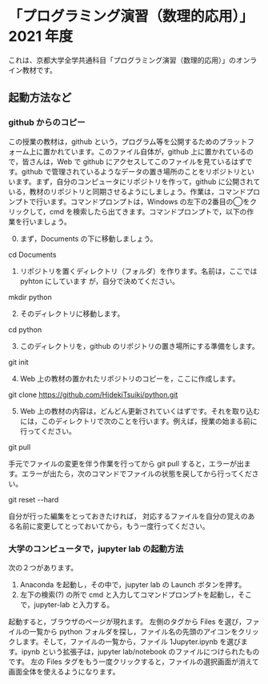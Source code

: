 # 「プログラミング演習（数理的応用）」　　　2021 年度
  
これは、京都大学全学共通科目「プログラミング演習（数理的応用）」のオンライン教材です。


## 起動方法など

### github からのコピー

この授業の教材は，github という，プログラム等を公開するためのプラットフォーム上に置かれています。このファイル自体が，github 上に置かれているので，皆さんは，Web で github にアクセスしてこのファイルを見ているはずです。github で管理されているようなデータの置き場所のことをリポジトリといいます。まず，自分のコンピュータにリポジトリを作って，github に公開されている，教材のリポジトリと同期させるようにしましょう。作業は，コマンドプロンプトで行います。コマンドプロンプトは，Windows の左下の2番目の◯をクリックして，cmd を検索したら出てきます。コマンドプロンプトで，以下の作業を行いましょう。

0. まず，Documents の下に移動しましょう。

  cd Documents

1. リポジトリを置くディレクトリ（フォルダ）を作ります。名前は，ここでは pyhton にしています
が，自分で決めてください。  

  mkdir python

2. そのディレクトリに移動します。

  cd python

3. このディレクトリを，github のリポジトリの置き場所にする準備をします。

  git init

4. Web 上の教材の置かれたリポジトリのコピーを，ここに作成します。

  git clone https://github.com/HidekiTsuiki/python.git

5. Web 上の教材の内容は，どんどん更新されていくはずです。それを取り込むには，このディレクトリで次のことを行います。例えば，授業の始まる前に行ってください。

  git pull

手元でファイルの変更を伴う作業を行ってから git pull すると，エラーが出ます。エラーが出たら，次のコマンドでファイルの状態を戻してから行ってください。
  
  git reset --hard
  
  自分が行った編集をとっておきたければ，
  対応するファイルを自分の覚えのある名前に変更してとっておいてから，もう一度行ってください。


### 大学のコンピュータで，jupyter lab の起動方法

次の２つがあります。

  1. Anaconda を起動し，その中で，jupyter lab の Launch ボタンを押す。
  2. 左下の検索(?) の所で cmd と入力してコマンドプロンプトを起動し，そこで，jupyter-lab と入力する。

起動すると，ブラウザのページが現れます。
左側のタグから Files を選び，ファイルの一覧から python フォルダを探し，ファイル名の先頭のアイコンをクリックします。そして，ファイルの一覧から，ファイル 1Jupyter.ipynb を選びます。ipynb という拡張子は，jupyter lab/notebook のファイルにつけられたものです。
左の Files タグをもう一度クリックすると，ファイルの選択画面が消えて画面全体を使えるようになります。



  


